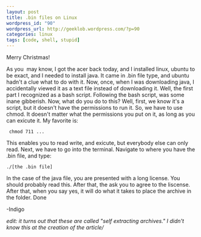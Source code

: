 ```yaml
--- 
layout: post
title: .bin files on Linux
wordpress_id: "90"
wordpress_url: http://geeklob.wordpress.com/?p=90
categories: linux
tags: [code, shell, stupid]
---
```

Merry Christmas!

As you  may know, I got the acer back today, and I installed linux, ubuntu to be exact, and I needed to install java. It came in .bin file type, and ubuntu hadn't a clue what to do with it. Now, once, when I was downloading java, I accidentally viewed it as a text file instead of downloading it. Well, the first part I recognized as a bash script. Following the bash script, was some inane gibberish. Now, what do you do to this? Well, first, we know it's a script, but it doesn't have the permissions to run it. So, we have to use chmod. It doesn't matter what the permissions you put on it, as long as you can exicute it. My favorite is:

` chmod 711 ...`

This enables you to read write, and exicute, but everybody else can only read. Next, we have to go into the terminal. Navigate to where you have the .bin file, and type:

`./[the .bin file]`

In the case of the java file, you are presented with a long license. You should probably read this. After that, the ask you to agree to the liscense. After that, when you say yes, it will do what it takes to place the archive in the folder. Done

-Indigo

<em>edit: it turns out that these are called "self extracting archives." I didn't know this at the creation of the article/</em>
